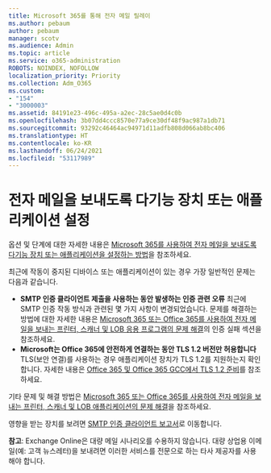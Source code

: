 ```yaml
---
title: Microsoft 365를 통해 전자 메일 릴레이
ms.author: pebaum
author: pebaum
manager: scotv
ms.audience: Admin
ms.topic: article
ms.service: o365-administration
ROBOTS: NOINDEX, NOFOLLOW
localization_priority: Priority
ms.collection: Adm_O365
ms.custom:
- "154"
- "3000003"
ms.assetid: 84191e23-496c-495a-a2ec-28c5ae0d4c0b
ms.openlocfilehash: 3b07dd4ccc8570e77a9ce30df48f9ac987a1db71
ms.sourcegitcommit: 93292c46464ac94971d11adfb808d066ab8bc406
ms.translationtype: HT
ms.contentlocale: ko-KR
ms.lasthandoff: 06/24/2021
ms.locfileid: "53117989"
---
```

# <a name="set-up-a-multifunction-device-or-application-to-send-email"></a>전자 메일을 보내도록 다기능 장치 또는 애플리케이션 설정

옵션 및 단계에 대한 자세한 내용은 [Microsoft 365를 사용하여 전자 메일을 보내도록 다기능 장치 또는 애플리케이션을 설정하는 방법](/Exchange/mail-flow-best-practices/how-to-set-up-a-multifunction-device-or-application-to-send-email-using-microsoft-365-or-office-365)을 참조하세요.
  
최근에 작동이 중지된 디바이스 또는 애플리케이션이 있는 경우 가장 일반적인 문제는 다음과 같습니다.

- **SMTP 인증 클라이언트 제출을 사용하는 동안 발생하는 인증 관련 오류** 최근에 SMTP 인증 작동 방식과 관련된 몇 가지 사항이 변경되었습니다. 문제를 해결하는 방법에 대한 자세한 내용은 [Microsoft 365 또는 Office 365를 사용하여 전자 메일을 보내는 프린터, 스캐너 및 LOB 응용 프로그램의 문제 해결](/Exchange/mail-flow-best-practices/fix-issues-with-printers-scanners-and-lob-applications-that-send-email-using-off#error-authentication-unsuccessful)의 인증 실패 섹션을 참조하세요.
- **Microsoft는 Office 365에 안전하게 연결하는 동안 TLS 1.2 버전만 허용합니다** TLS(보안 연결)를 사용하는 경우 애플리케이션 장치가 TLS 1.2를 지원하는지 확인합니다. 자세한 내용은 [Office 365 및 Office 365 GCC에서 TLS 1.2 준비](/microsoft-365/compliance/prepare-tls-1.2-in-office-365)를 참조하세요.
 
기타 문제 및 해결 방법은 [Microsoft 365 또는 Office 365를 사용하여 전자 메일을 보내는 프린터, 스캐너 및 LOB 애플리케이션의 문제 해결](/Exchange/mail-flow-best-practices/fix-issues-with-printers-scanners-and-lob-applications-that-send-email-using-off)을 참조하세요.

영향을 받는 장치를 보려면 [SMTP 인증 클라이언트 보고서](https://protection.office.com/mailflow/dashboard)로 이동합니다.

**참고**: Exchange Online은 대량 메일 시나리오를 수용하지 않습니다. 대량 상업용 이메일(예: 고객 뉴스레터)을 보내려면 이러한 서비스를 전문으로 하는 타사 제공자를 사용해야 합니다.
